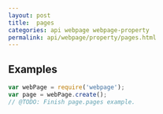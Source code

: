 ```yaml
---
layout: post
title:  pages
categories: api webpage webpage-property
permalink: api/webpage/property/pages.html
---
```


## Examples

```javascript
var webPage = require('webpage');
var page = webPage.create();
// @TODO: Finish page.pages example.
```








